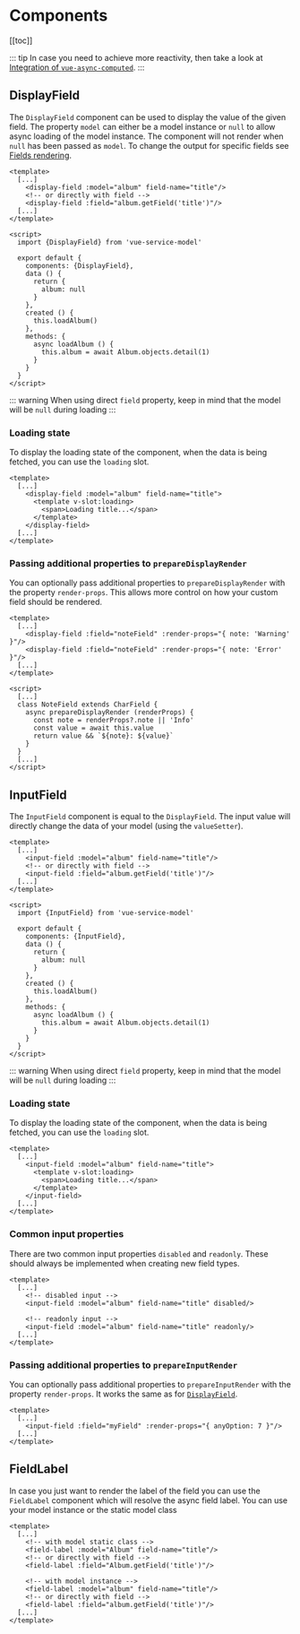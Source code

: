 # Components

[[toc]]

::: tip
In case you need to achieve more reactivity, then take a look at [Integration of `vue-async-computed`](/guide/installation.html#integration-of-vue-async-computed).
:::

## DisplayField

The `DisplayField` component can be used to display the value of the given field. The property `model` can either be a 
model instance or `null` to allow async loading of the model instance. The component will not render when `null` has 
been passed as `model`. To change the output for specific fields see [Fields rendering](/guide/fields.html#rendering). 

```vue
<template>
  [...]
    <display-field :model="album" field-name="title"/>
    <!-- or directly with field -->
    <display-field :field="album.getField('title')"/>
  [...]
</template>

<script>
  import {DisplayField} from 'vue-service-model'

  export default {
    components: {DisplayField},
    data () {
      return {
        album: null
      }  
    },
    created () {
      this.loadAlbum()    
    },
    methods: {
      async loadAlbum () {
        this.album = await Album.objects.detail(1)
      }
    }
  }
</script>
```

::: warning
When using direct `field` property, keep in mind that the model will be `null` during loading
:::

### Loading state

To display the loading state of the component, when the data is being fetched, you can use the `loading` slot.

```vue
<template>
  [...]
    <display-field :model="album" field-name="title">
      <template v-slot:loading>
        <span>Loading title...</span>
      </template>
    </display-field>
  [...]
</template>
```

### Passing additional properties to `prepareDisplayRender`

You can optionally pass additional properties to `prepareDisplayRender` with the property `render-props`. This allows more control on how your custom field should be rendered. 

```vue
<template>
  [...]
    <display-field :field="noteField" :render-props="{ note: 'Warning' }"/>
    <display-field :field="noteField" :render-props="{ note: 'Error' }"/>
  [...]
</template>

<script>
  [...]
  class NoteField extends CharField {
    async prepareDisplayRender (renderProps) {
      const note = renderProps?.note || 'Info'
      const value = await this.value
      return value && `${note}: ${value}`
    }
  }
  [...]
</script>
```

## InputField

The `InputField` component is equal to the `DisplayField`. The input value will directly change the data of your model (using the `valueSetter`). 

```vue
<template>
  [...]
    <input-field :model="album" field-name="title"/>
    <!-- or directly with field -->
    <input-field :field="album.getField('title')"/>
  [...]
</template>

<script>
  import {InputField} from 'vue-service-model'

  export default {
    components: {InputField},
    data () {
      return {
        album: null
      }  
    },
    created () {
      this.loadAlbum()    
    },
    methods: {
      async loadAlbum () {
        this.album = await Album.objects.detail(1)
      }
    }
  }
</script>
```

::: warning
When using direct `field` property, keep in mind that the model will be `null` during loading
:::

### Loading state

To display the loading state of the component, when the data is being fetched, you can use the `loading` slot.

```vue
<template>
  [...]
    <input-field :model="album" field-name="title">
      <template v-slot:loading>
        <span>Loading title...</span>
      </template>
    </input-field>
  [...]
</template>
```

### Common input properties

There are two common input properties `disabled` and `readonly`. These should always be implemented when creating new field types.

```vue
<template>
  [...]
    <!-- disabled input -->
    <input-field :model="album" field-name="title" disabled/>

    <!-- readonly input -->
    <input-field :model="album" field-name="title" readonly/>
  [...]
</template>
```

### Passing additional properties to `prepareInputRender`

You can optionally pass additional properties to `prepareInputRender` with the property `render-props`. It works the same as for [`DisplayField`](/guide/components.html#passing-additional-properties-to-preparedisplayrender).

```vue
<template>
  [...]
    <input-field :field="myField" :render-props="{ anyOption: 7 }"/>
  [...]
</template>
```

## FieldLabel

In case you just want to render the label of the field you can use the `FieldLabel` component which will resolve the async field label. 
You can use your model instance or the static model class

```vue
<template>
  [...]
    <!-- with model static class -->
    <field-label :model="Album" field-name="title"/>
    <!-- or directly with field -->
    <field-label :field="Album.getField('title')"/>

    <!-- with model instance -->
    <field-label :model="album" field-name="title"/>
    <!-- or directly with field -->
    <field-label :field="album.getField('title')"/>
  [...]
</template>
```